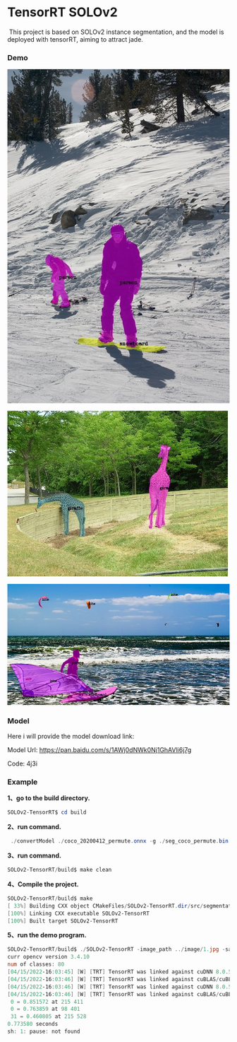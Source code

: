 

# TensorRT  SOLOv2

​		This project is based on SOLOv2 instance segmentation, and the model is deployed with tensorRT, aiming to attract jade.

### Demo

<img src="./image/result1.jpg" alt="result1" style="zoom:120%;" />

![result3](./image/result3.jpg)

<img src="./image/result2.jpg" alt="result2" style="zoom:80%;" />



### Model

Here i will provide the model download link: 

Model Url: https://pan.baidu.com/s/1AWj0dNWk0Nj1GhAVli6j7g

Code: 4j3i

### Example

**1、go to the build directory.**

```powershell
SOLOv2-TensorRT$ cd build
```

**2、run command.**

```powershell
 ./convertModel ./coco_20200412_permute.onnx -g ./seg_coco_permute.bin
```

**3、run command.**

```powershell
SOLOv2-TensorRT/build$ make clean
```

**4、Compile the project.**

```powershell
SOLOv2-TensorRT/build$ make
[ 33%] Building CXX object CMakeFiles/SOLOv2-TensorRT.dir/src/segmentation_trt.cpp.o
[100%] Linking CXX executable SOLOv2-TensorRT
[100%] Built target SOLOv2-TensorRT
```

**5、run the demo program.**

```powershell
SOLOv2-TensorRT/build$ ./SOLOv2-TensorRT -image_path ../image/1.jpg -save_path demo1.jpg
curr opencv version 3.4.10
num of classes: 80
[04/15/2022-16:03:45] [W] [TRT] TensorRT was linked against cuDNN 8.0.5 but loaded cuDNN 8.0.2
[04/15/2022-16:03:46] [W] [TRT] TensorRT was linked against cuBLAS/cuBLAS LT 11.2.0 but loaded cuBLAS/cuBLAS LT 11.1.0
[04/15/2022-16:03:46] [W] [TRT] TensorRT was linked against cuDNN 8.0.5 but loaded cuDNN 8.0.2
[04/15/2022-16:03:46] [W] [TRT] TensorRT was linked against cuBLAS/cuBLAS LT 11.2.0 but loaded cuBLAS/cuBLAS LT 11.1.0
 0 = 0.851572 at 215 411
 0 = 0.763859 at 98 401
 31 = 0.460805 at 215 528
0.773580 seconds
sh: 1: pause: not found
```

